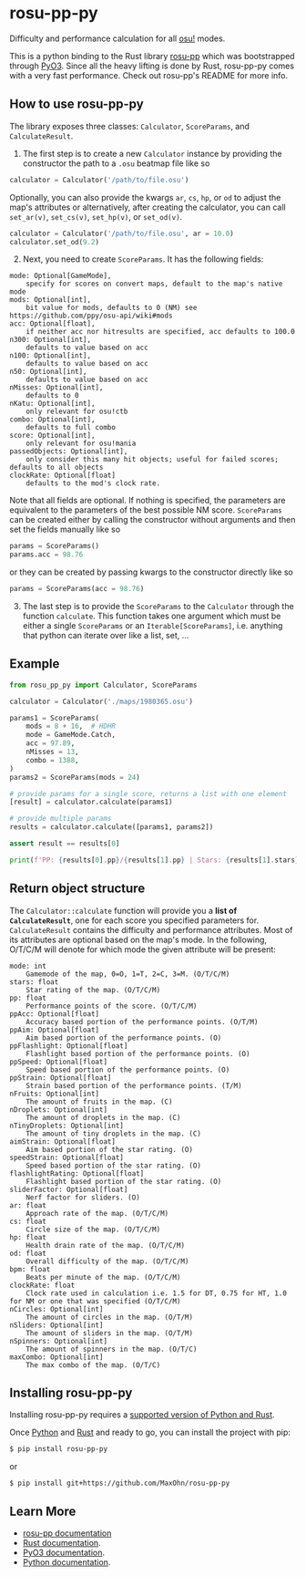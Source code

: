 # rosu-pp-py

Difficulty and performance calculation for all [osu!](https://osu.ppy.sh/) modes.

This is a python binding to the Rust library [rosu-pp](https://github.com/MaxOhn/rosu-pp) which was bootstrapped through [PyO3](https://github.com/PyO3/PyO3).
Since all the heavy lifting is done by Rust, rosu-pp-py comes with a very fast performance.
Check out rosu-pp's README for more info.

## How to use rosu-pp-py

The library exposes three classes: `Calculator`, `ScoreParams`, and `CalculateResult`. 

1) The first step is to create a new `Calculator` instance by providing the constructor the path to a `.osu` beatmap file like so
```py
calculator = Calculator('/path/to/file.osu')
```
Optionally, you can also provide the kwargs `ar`, `cs`, `hp`, or `od` to adjust the map's attributes
or alternatively, after creating the calculator, you can call `set_ar(v)`, `set_cs(v)`, `set_hp(v)`, or `set_od(v)`.
```py
calculator = Calculator('/path/to/file.osu', ar = 10.0)
calculator.set_od(9.2)
```
2) Next, you need to create `ScoreParams`. It has the following fields:
```
mode: Optional[GameMode],
    specify for scores on convert maps, default to the map's native mode
mods: Optional[int],
    bit value for mods, defaults to 0 (NM) see https://github.com/ppy/osu-api/wiki#mods
acc: Optional[float],
    if neither acc nor hitresults are specified, acc defaults to 100.0
n300: Optional[int],
    defaults to value based on acc
n100: Optional[int],
    defaults to value based on acc
n50: Optional[int],
    defaults to value based on acc
nMisses: Optional[int],
    defaults to 0
nKatu: Optional[int],
    only relevant for osu!ctb
combo: Optional[int],
    defaults to full combo
score: Optional[int],
    only relevant for osu!mania
passedObjects: Optional[int],
    only consider this many hit objects; useful for failed scores; defaults to all objects
clockRate: Optional[float]
    defaults to the mod's clock rate.
```
Note that all fields are optional. If nothing is specified, the parameters are equivalent to the parameters of the best possible NM score.
`ScoreParams` can be created either by calling the constructor without arguments and then set the fields manually like so
```py
params = ScoreParams()
params.acc = 98.76
```
or they can be created by passing kwargs to the constructor directly like so
```py
params = ScoreParams(acc = 98.76)
```
3) The last step is to provide the `ScoreParams` to the `Calculator` through the function `calculate`. This function takes one argument which must be either a single `ScoreParams` or an `Iterable[ScoreParams]`, i.e. anything that python can iterate over like a list, set, ...

## Example 

```py
from rosu_pp_py import Calculator, ScoreParams

calculator = Calculator('./maps/1980365.osu')

params1 = ScoreParams(
    mods = 8 + 16,  # HDHR
    mode = GameMode.Catch,
    acc = 97.89,
    nMisses = 13,
    combo = 1388,
)
params2 = ScoreParams(mods = 24)

# provide params for a single score, returns a list with one element
[result] = calculator.calculate(params1)

# provide multiple params
results = calculator.calculate([params1, params2])

assert result == results[0]

print(f'PP: {results[0].pp}/{results[1].pp} | Stars: {results[1].stars}')
```

## Return object structure

The `Calculator::calculate` function will provide you a **list of `CalculateResult`**, one for each score you specified parameters for. `CalculateResult` contains the difficulty and performance attributes. Most of its attributes are optional based on the map's mode. In the following, O/T/C/M will denote for which mode the given attribute will be present:

```
mode: int
    Gamemode of the map, 0=O, 1=T, 2=C, 3=M. (O/T/C/M)
stars: float
    Star rating of the map. (O/T/C/M)
pp: float
    Performance points of the score. (O/T/C/M)
ppAcc: Optional[float]
    Accuracy based portion of the performance points. (O/T/M)
ppAim: Optional[float]
    Aim based portion of the performance points. (O)
ppFlashlight: Optional[float]
    Flashlight based portion of the performance points. (O)
ppSpeed: Optional[float]
    Speed based portion of the performance points. (O)
ppStrain: Optional[float]
    Strain based portion of the performance points. (T/M)
nFruits: Optional[int]
    The amount of fruits in the map. (C)
nDroplets: Optional[int]
    The amount of droplets in the map. (C)
nTinyDroplets: Optional[int]
    The amount of tiny droplets in the map. (C)
aimStrain: Optional[float]
    Aim based portion of the star rating. (O)
speedStrain: Optional[float]
    Speed based portion of the star rating. (O)
flashlightRating: Optional[float]
    Flashlight based portion of the star rating. (O)
sliderFactor: Optional[float]
    Nerf factor for sliders. (O)
ar: float
    Approach rate of the map. (O/T/C/M)
cs: float
    Circle size of the map. (O/T/C/M)
hp: float
    Health drain rate of the map. (O/T/C/M)
od: float
    Overall difficulty of the map. (O/T/C/M)
bpm: float
    Beats per minute of the map. (O/T/C/M)
clockRate: float
    Clock rate used in calculation i.e. 1.5 for DT, 0.75 for HT, 1.0 for NM or one that was specified (O/T/C/M)
nCircles: Optional[int]
    The amount of circles in the map. (O/T/M)
nSliders: Optional[int]
    The amount of sliders in the map. (O/T/M)
nSpinners: Optional[int]
    The amount of spinners in the map. (O/T/C)
maxCombo: Optional[int]
    The max combo of the map. (O/T/C)
```

## Installing rosu-pp-py

Installing rosu-pp-py requires a [supported version of Python and Rust](https://github.com/PyO3/PyO3#usage).

Once [Python](https://www.python.org/downloads/) and [Rust](https://www.rust-lang.org/learn/get-started) and ready to go, you can install the project with pip:

```sh
$ pip install rosu-pp-py
```
or
```
$ pip install git+https://github.com/MaxOhn/rosu-pp-py
```

## Learn More
- [rosu-pp documentation](https://docs.rs/rosu-pp/latest/rosu_pp/)
- [Rust documentation](https://www.rust-lang.org).
- [PyO3 documentation](https://pyo3.rs/v0.15.1/).
- [Python documentation](https://docs.python.org/3/).

